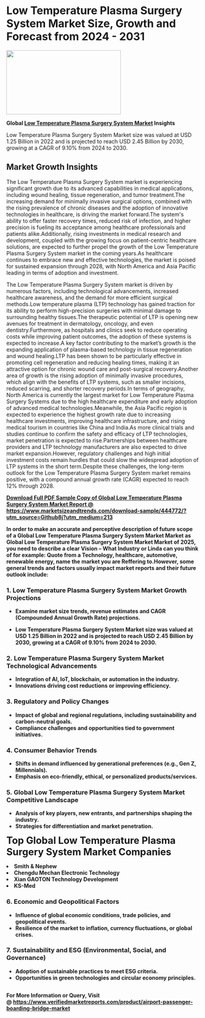 <H1>Low Temperature Plasma Surgery System Market Size, Growth and Forecast from 2024 - 2031</H1><img class="aligncenter size-medium wp-image-584254" src="https://thirdeyenews.in/wp-content/uploads/2024/09/Global-Market-Research-300x168.jpeg" alt="" width="300" height="168" /><p><strong>Global&nbsp;<a href="https://www.marketsizeandtrends.com/download-sample/444772/?utm_source=Github8j?utm_medium=213">Low Temperature Plasma Surgery System Market</a> Insights</strong></p><p>Low Temperature Plasma Surgery System Market size was valued at USD 1.25 Billion in 2022 and is projected to reach USD 2.45 Billion by 2030, growing at a CAGR of 9.10% from 2024 to 2030.</p><p><h2>Market Growth Insights</h2> <p>The Low Temperature Plasma Surgery System market is experiencing significant growth due to its advanced capabilities in medical applications, including wound healing, tissue regeneration, and tumor treatment.The increasing demand for minimally invasive surgical options, combined with the rising prevalence of chronic diseases and the adoption of innovative technologies in healthcare, is driving the market forward.The system's ability to offer faster recovery times, reduced risk of infection, and higher precision is fueling its acceptance among healthcare professionals and patients alike.Additionally, rising investments in medical research and development, coupled with the growing focus on patient-centric healthcare solutions, are expected to further propel the growth of the Low Temperature Plasma Surgery System market in the coming years.As healthcare continues to embrace new and effective technologies, the market is poised for sustained expansion through 2028, with North America and Asia Pacific leading in terms of adoption and investment.</p> <p><strong><a href="#"></a></strong></p> <p>The Low Temperature Plasma Surgery System market is driven by numerous factors, including technological advancements, increased healthcare awareness, and the demand for more efficient surgical methods.Low temperature plasma (LTP) technology has gained traction for its ability to perform high-precision surgeries with minimal damage to surrounding healthy tissues.The therapeutic potential of LTP is opening new avenues for treatment in dermatology, oncology, and even dentistry.Furthermore, as hospitals and clinics seek to reduce operating costs while improving patient outcomes, the adoption of these systems is expected to increase.A key factor contributing to the market’s growth is the expanding application of plasma-based technology in tissue regeneration and wound healing.LTP has been shown to be particularly effective in promoting cell regeneration and reducing healing times, making it an attractive option for chronic wound care and post-surgical recovery.Another area of growth is the rising adoption of minimally invasive procedures, which align with the benefits of LTP systems, such as smaller incisions, reduced scarring, and shorter recovery periods.In terms of geography, North America is currently the largest market for Low Temperature Plasma Surgery Systems due to the high healthcare expenditure and early adoption of advanced medical technologies.Meanwhile, the Asia Pacific region is expected to experience the highest growth rate due to increasing healthcare investments, improving healthcare infrastructure, and rising medical tourism in countries like China and India.As more clinical trials and studies continue to confirm the safety and efficacy of LTP technologies, market penetration is expected to rise.Partnerships between healthcare providers and LTP technology manufacturers are also expected to drive market expansion.However, regulatory challenges and high initial investment costs remain hurdles that could slow the widespread adoption of LTP systems in the short term.Despite these challenges, the long-term outlook for the Low Temperature Plasma Surgery System market remains positive, with a compound annual growth rate (CAGR) expected to reach 12% through 2028.</p> <p><strong><a href="#"></p><p><span class=""><strong>Download Full PDF Sample Copy of Global Low Temperature Plasma Surgery System Market Report</strong> @ <a href="https://www.marketsizeandtrends.com/download-sample/444772/?utm_source=Github8j?utm_medium=213" target="_blank">https://www.marketsizeandtrends.com/download-sample/444772/?utm_source=Github8j?utm_medium=213</a></span></p><p>In order to make an accurate and perceptive description of future scope of a Global&nbsp;Low Temperature Plasma Surgery System Market Market as Global&nbsp;Low Temperature Plasma Surgery System Market Market of 2025, you need to describe a clear Vision &ndash; What Industry or Linda can you think of for example: Quote from a Technology, healthcare, automotive, renewable energy, name the market you are Reffering to.However, some general trends and factors usually impact market reports and their future outlook include:</p><h3>1.&nbsp;<strong>Low Temperature Plasma Surgery System Market Growth Projections</strong></h3><ul><li>Examine market size trends, revenue estimates and CAGR (Compounded Annual Growth Rate) projections.</li><li><p>Low Temperature Plasma Surgery System Market size was valued at USD 1.25 Billion in 2022 and is projected to reach USD 2.45 Billion by 2030, growing at a CAGR of 9.10% from 2024 to 2030.</p></li></ul><h3>2.&nbsp;<strong>Low Temperature Plasma Surgery System Market Technological Advancements</strong></h3><ul><li>Integration of AI, IoT, blockchain, or automation in the industry.</li><li>Innovations driving cost reductions or improving efficiency.</li></ul><h3>3.&nbsp;<strong>Regulatory and Policy Changes</strong></h3><ul><li>Impact of global and regional regulations, including sustainability and carbon-neutral goals.</li><li>Compliance challenges and opportunities tied to government initiatives.</li></ul><h3>4.&nbsp;<strong>Consumer Behavior Trends</strong></h3><ul><li>Shifts in demand influenced by generational preferences (e.g., Gen Z, Millennials).</li><li>Emphasis on eco-friendly, ethical, or personalized products/services.</li></ul><h3>5.&nbsp;<strong>Global Low Temperature Plasma Surgery System Market Competitive Landscape</strong></h3><ul><li>Analysis of key players, new entrants, and partnerships shaping the industry.</li><li>Strategies for differentiation and market penetration.</li></ul><p data-pm-slice="1 1 []"><span style="color: inherit; font-family: inherit; font-size: 25px;">Top Global Low Temperature Plasma Surgery System Market Companies</span></p><div class="" data-test-id=""><p><li>Smith & Nephew</li><li> Chengdu Mechan Electronic Technology</li><li> Xian GAOTON Technology Development</li><li> KS-Med</li></p></div><h3>6.&nbsp;<strong>Economic and Geopolitical Factors</strong></h3><ul><li>Influence of global economic conditions, trade policies, and geopolitical events.</li><li>Resilience of the market to inflation, currency fluctuations, or global crises.</li></ul><h3>7.&nbsp;<strong>Sustainability and ESG (Environmental, Social, and Governance)</strong></h3><ul><li>Adoption of sustainable practices to meet ESG criteria.</li><li>Opportunities in green technologies and circular economy principles.</li></ul><h2><strong style="font-size: 14px;">For More Information or Query, Visit @&nbsp;</strong><a style="background-color: #ffffff; font-size: 14px;" href="https://www.marketsizeandtrends.com/report/low-temperature-plasma-surgery-system-market/" target="_blank">https://www.verifiedmarketreports.com/product/airport-passenger-boarding-bridge-market</a></h2>